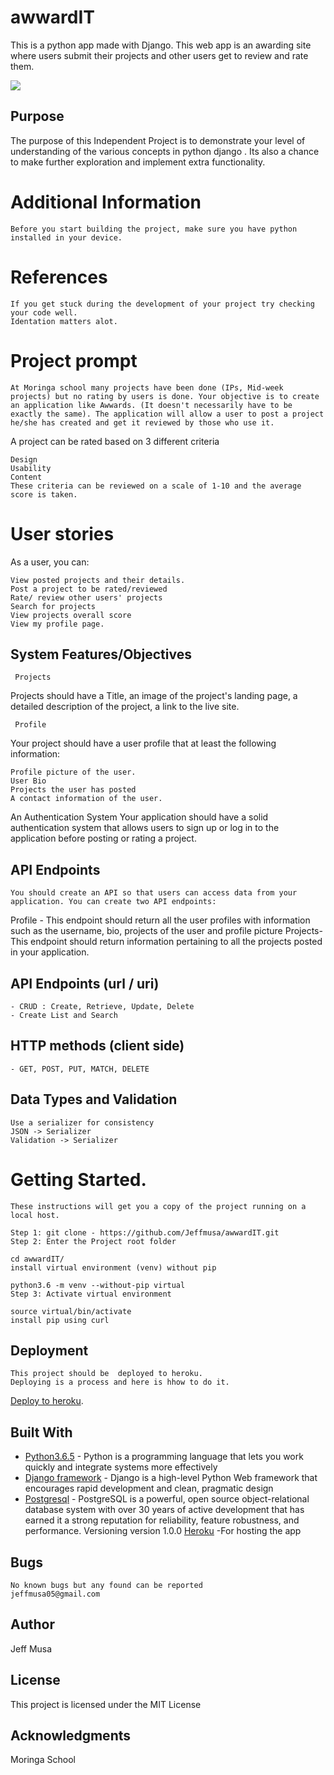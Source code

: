 # awwardIT
This is a python app made with Django.
This web app is an awarding site where users submit their projects and other users get to  review and rate them. 
 
<img src="http://cleardarksky.com/csk/getcsk.php?id=AftnCyCCA">
    
## Purpose
The purpose of this Independent Project is to demonstrate your level of understanding of the various concepts in python django .
Its also a chance to make further exploration and implement extra functionality.

# Additional Information
    Before you start building the project, make sure you have python installed in your device.

# References
    If you get stuck during the development of your project try checking your code well.
    Identation matters alot.


# Project prompt
    At Moringa school many projects have been done (IPs, Mid-week projects) but no rating by users is done. Your objective is to create an application like Awwards. (It doesn't necessarily have to be exactly the same). The application will allow a user to post a project he/she has created and get it reviewed by those who use it.

A project can be rated based on 3 different criteria

    Design
    Usability
    Content
    These criteria can be reviewed on a scale of 1-10 and the average score is taken.

# User stories
As a user, you can:

    View posted projects and their details.
    Post a project to be rated/reviewed
    Rate/ review other users' projects
    Search for projects 
    View projects overall score
    View my profile page.

## System Features/Objectives
     Projects
Projects should have a Title, an image of the project's landing page, a detailed description of the project, a link to the live site.

     Profile
Your project should have a user profile that at least the following information:

    Profile picture of the user.
    User Bio
    Projects the user has posted
    A contact information of the user. 
 An Authentication System 
    Your application should have a solid authentication system that allows users to sign up or log in to the application before posting or rating a project.

    
 
##  API Endpoints
    You should create an API so that users can access data from your application. You can create two API endpoints:

Profile - This endpoint should return all the user profiles with information such as the username, bio, projects of the user and profile picture
Projects- This endpoint should return information pertaining to all the projects posted in your application.


## API Endpoints (url / uri)
    - CRUD : Create, Retrieve, Update, Delete 
    - Create List and Search

## HTTP methods (client side)
    - GET, POST, PUT, MATCH, DELETE    
    
## Data Types and Validation
    Use a serializer for consistency 
    JSON -> Serializer
    Validation -> Serializer

# Getting Started.

    These instructions will get you a copy of the project running on a local host.

    Step 1: git clone - https://github.com/Jeffmusa/awwardIT.git
    Step 2: Enter the Project root folder

    cd awwardIT/
    install virtual environment (venv) without pip

    python3.6 -m venv --without-pip virtual
    Step 3: Activate virtual environment

    source virtual/bin/activate
    install pip using curl


## Deployment

    This project should be  deployed to heroku.
    Deploying is a process and here is hhow to do it.

[Deploy to heroku](https://github.com/Jeffmusa/Deployment_to_heroku_django).

## Built With

* [Python3.6.5](https://docs.python.org/3/) - Python is a programming language that lets you work quickly and integrate systems more effectively
* [Django framework](https://docs.djangoproject.com/en/2.1/) - Django is a high-level Python Web framework that encourages rapid development and clean, pragmatic design
* [Postgresql](https://www.postgresql.org/docs/) - PostgreSQL is a powerful, open source object-relational database system with over 30 years of active development that has earned it a strong reputation for reliability, feature robustness, and performance.
    Versioning
    version 1.0.0
 [Heroku](https://dashboard.heroku.com) -For hosting the app

## Bugs

    No known bugs but any found can be reported
    jeffmusa05@gmail.com
## Author

Jeff Musa

## License

This project is licensed under the MIT License

## Acknowledgments

Moringa School


